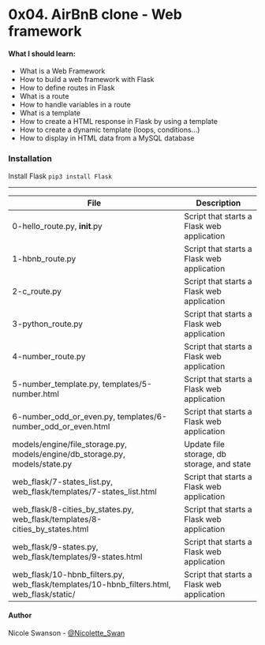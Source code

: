 # 0x04. AirBnB clone - Web framework
#### What I should learn:
- What is a Web Framework
- How to build a web framework with Flask
- How to define routes in Flask
- What is a route
- How to handle variables in a route
- What is a template
- How to create a HTML response in Flask by using a template
- How to create a dynamic template (loops, conditions…)
- How to display in HTML data from a MySQL database

### Installation
Install Flask
`pip3 install Flask`

---
File | Description
-----|------------
0-hello\_route.py, __init__.py | Script that starts a Flask web application
1-hbnb\_route.py | Script that starts a Flask web application
2-c\_route.py | Script that starts a Flask web application
3-python\_route.py | Script that starts a Flask web application
4-number\_route.py | Script that starts a Flask web application
5-number\_template.py, templates/5-number.html | Script that starts a Flask web application
6-number\_odd\_or\_even.py, templates/6-number\_odd\_or\_even.html | Script that starts a Flask web application
models/engine/file\_storage.py, models/engine/db\_storage.py, models/state.py | Update file storage, db storage, and state
web\_flask/7-states\_list.py, web\_flask/templates/7-states\_list.html | Script that starts a Flask web application
web\_flask/8-cities\_by\_states.py, web\_flask/templates/8-cities\_by\_states.html | Script that starts a Flask web application
web\_flask/9-states.py, web\_flask/templates/9-states.html | Script that starts a Flask web application
web\_flask/10-hbnb\_filters.py, web\_flask/templates/10-hbnb\_filters.html, web\_flask/static/ | Script that starts a Flask web application

#### Author
Nicole Swanson - [@Nicolette_Swan](https://twitter.com/Nicolette_Swan)

